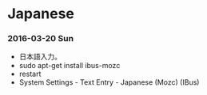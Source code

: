 # Japanese

### 2016-03-20 Sun

- 日本語入力。
- sudo apt-get install ibus-mozc
- restart
- System Settings - Text Entry - Japanese (Mozc) (IBus)
